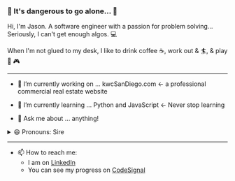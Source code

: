 
### 🔮 It's dangerous to go alone... 🔮

Hi, I'm Jason. A software engineer with a passion for problem solving... Seriously, I can't get enough algos. 💻

When I'm not glued to my desk, I like to drink coffee ☕, work out & 🏄, & play 🏀 🎮

---
* 🔭 I’m currently working on ... kwcSanDiego.com <- a professional commercial real estate website

* 🌱 I’m currently learning ... Python and JavaScript <- Never stop learning

* 💬 Ask me about ... anything!
<details><summary>😄 Pronouns: Sire</summary> (Like a knight)<br>
  ((but seriously, I'm a cisgender male, and I go by mr.))</details>
  
  ---
  
* 📫 How to reach me: 
  - I am on [LinkedIn](http://linkedin.com/in/jfadelli)
  - You can see my progress on [CodeSignal](https://app.codesignal.com/profile/j_son)

